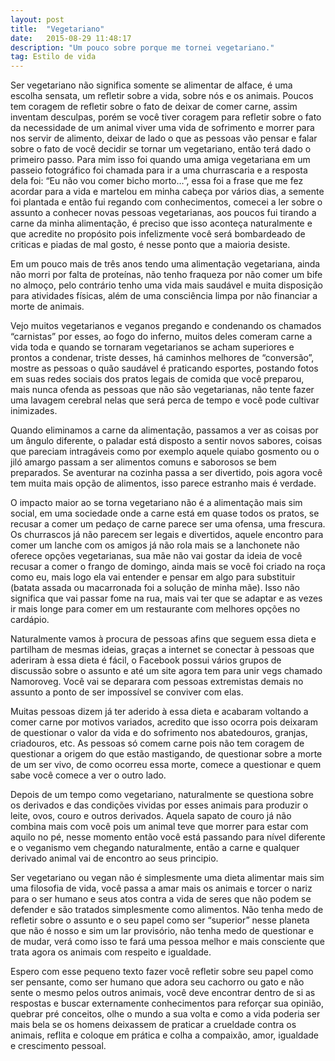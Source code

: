 ```yaml
---
layout: post
title:  "Vegetariano"
date:   2015-08-29 11:48:17
description: "Um pouco sobre porque me tornei vegetariano."
tag: Estilo de vida
---
```


Ser vegetariano não significa somente se alimentar de alface, é uma escolha sensata, um refletir sobre a vida, sobre nós e os animais. Poucos tem coragem de refletir sobre o fato de deixar de comer carne, assim inventam desculpas, porém se você tiver coragem para refletir sobre o fato da necessidade de um animal viver uma vida de sofrimento e morrer para nos servir de alimento, deixar de lado o que as pessoas vão pensar e falar sobre o fato de você decidir se tornar um vegetariano, então terá dado o primeiro passo.
Para mim isso foi quando uma amiga vegetariana em um passeio fotográfico foi chamada para ir a uma churrascaria e a resposta dela foi: “Eu não vou comer bicho morto…”, essa foi a frase que me fez acordar para a vida e martelou em minha cabeça por vários dias, a semente foi plantada e então fui regando com conhecimentos, comecei a ler sobre o assunto a conhecer novas pessoas vegetarianas, aos poucos fui tirando a carne da minha alimentação, é preciso que isso aconteça naturalmente e que acredite no propósito pois infelizmente você será bombardeado de criticas e piadas de mal gosto, é nesse ponto que a maioria desiste.

Em um pouco mais de três anos tendo uma alimentação vegetariana, ainda não morri por falta de proteínas, não tenho fraqueza por não comer um bife no almoço, pelo contrário tenho uma vida mais saudável e muita disposição para atividades físicas, além de uma consciência limpa por não financiar a morte de animais.

Vejo muitos vegetarianos e veganos pregando e condenando os chamados “carnistas” por esses, ao fogo do inferno, muitos deles comeram carne a vida toda e quando se tornaram vegetarianos se acham superiores e prontos a condenar, triste desses, há caminhos melhores de “conversão”, mostre as pessoas o quão saudável é praticando esportes, postando fotos em suas redes sociais dos pratos legais de comida que você preparou, mais nunca ofenda as pessoas que não são vegetarianas, não tente fazer uma lavagem cerebral nelas que será perca de tempo e você pode cultivar inimizades.

Quando eliminamos a carne da alimentação, passamos a ver as coisas por um ângulo diferente, o paladar está disposto a sentir novos sabores, coisas que pareciam intragáveis como por exemplo aquele quiabo gosmento ou o jiló amargo passam a ser alimentos comuns e saborosos se bem preparados. Se aventurar na cozinha passa a ser divertido, pois agora você tem muita mais opção de alimentos, isso parece estranho mais é verdade.

O impacto maior ao se torna vegetariano não é a alimentação mais sim social, em uma sociedade onde a carne está em quase todos os pratos, se recusar a comer um pedaço de carne parece ser uma ofensa, uma frescura. Os churrascos já não parecem ser legais e divertidos, aquele encontro para comer um lanche com os amigos já não rola mais se a lanchonete não oferece opções vegetarianas, sua mãe não vai gostar da ideia de você recusar a comer o frango de domingo, ainda mais se você foi criado na roça como eu, mais logo ela vai entender e pensar em algo para substituir (batata assada ou macarronada foi a solução de minha mãe). Isso não significa que vai passar fome na rua, mais vai ter que se adaptar e as vezes ir mais longe para comer em um restaurante com melhores opções no cardápio.

Naturalmente vamos à procura de pessoas afins que seguem essa dieta e partilham de mesmas ideias, graças a internet se conectar à pessoas que aderiram à essa dieta é fácil, o Facebook possui vários grupos de discussão sobre o assunto e até um site agora tem para unir vegs chamado Namoroveg. Você vai se deparara com pessoas extremistas demais no assunto a ponto de ser impossível se conviver com elas.

Muitas pessoas dizem já ter aderido à essa dieta e acabaram voltando a comer carne por motivos variados, acredito que isso ocorra pois deixaram de questionar o valor da vida e do sofrimento nos abatedouros, granjas, criadouros, etc. As pessoas só comem carne pois não tem coragem de questionar a origem do que estão mastigando, de questionar sobre a morte de um ser vivo, de como ocorreu essa morte, comece a questionar e quem sabe você comece a ver o outro lado.

Depois de um tempo como vegetariano, naturalmente se questiona sobre os derivados e das condições vividas por esses animais para produzir o leite, ovos, couro e outros derivados. Aquela sapato de couro já não combina mais com você pois um animal teve que morrer para estar com aquilo no pé, nesse momento então você está passando para nível diferente e o veganismo vem chegando naturalmente, então a carne e qualquer derivado animal vai de encontro ao seus principio.

Ser vegetariano ou vegan não é simplesmente uma dieta alimentar mais sim uma filosofia de vida, você passa a amar mais os animais e torcer o nariz para o ser humano e seus atos contra a vida de seres que não podem se defender e são tratados simplesmente como alimentos. Não tenha medo de refletir sobre o assunto e o seu papel como ser “superior” nesse planeta que não é nosso e sim um lar provisório, não tenha medo de questionar e de mudar, verá como isso te fará uma pessoa melhor e mais consciente que trata agora os animais com respeito e igualdade.

Espero com esse pequeno texto fazer você refletir sobre seu papel como ser pensante, como ser humano que adora seu cachorro ou gato e não sente o mesmo pelos outros animais, você deve encontrar dentro de si as respostas e buscar externamente conhecimentos para reforçar sua opinião, quebrar pré conceitos, olhe o mundo a sua volta e como a vida poderia ser mais bela se os homens deixassem de praticar a crueldade contra os animais, reflita e coloque em prática e colha a compaixão, amor, igualdade e crescimento pessoal.